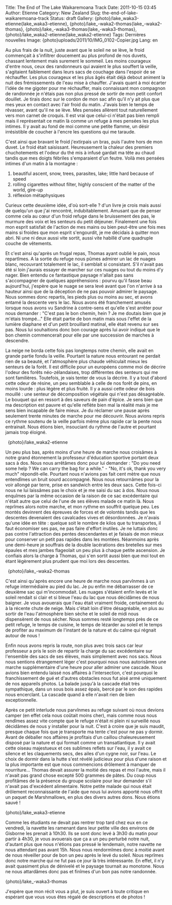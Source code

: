 Title: The End of The Lake Waikaremoana Track
Date: 2011-10-15 03:45
Author: Etienne
Category: New Zealand
Slug: the-end-of-lake-waikaremoana-track
Status: draft
Gallery: {photo}/lake_waka3-etienne{lake_waka3-etienne}, {photo}/lake_-waka2-thomas{lake_-waka2-thomas}, {photo}/lake_-waka3-thomas{lake_-waka3-thomas}, {photo}/lake_waka2-etienne{lake_waka2-etienne}
Tags: Dernières nouvelles
Image: {photo}uploads/2011/10/IMG_0102-Copier.jpg
Lang: en

Au plus frais de la nuit, juste avant que le soleil ne se lève, le froid
commençait à s'infiltrer doucement au plus profond de nos duvets,
chassant lentement mais surement le sommeil. Les moins courageux d'entre
nous, ceux des randonneurs qui avaient le plus souffert la veille,
s'agitaient faiblement dans leurs sacs de couchage dans l'espoir de se
réchauffer. Les plus courageux et les plus âgés était déjà debout
animent la nuit des frémissements de l'eau mise à chauffer. J'avais
quant à moi écarter l'idée de me gigoter pour me réchauffer, mais
connaissant mon compagnon de randonnée je n'étais pas non plus pressé de
sortir de mon petit confort douillet. Je tirais donc sur le cordon de
mon sac afin qu'il n'y ait plus que mes yeux en contact avec l'air froid
du matin. J'avais bien le temps de rêvasser, avant qu'il ne se lève. Mes
pensées allèrent tout naturellement vers mon carnet de croquis. Il est
vrai que celui-ci n'était pas bien rempli mais il représentait ce matin
là comme un refuge à mes pensées les plus intimes. Il y avait au fond de
moi comme une petite flamme, un désir irrésistible de coucher à l'encre
les questions qui me taraude.

C'est ainsi que bravant le froid j'extirpais un bras, puis l'autre hors
de mon duvet. Le froid était saisissant. Heureusement la chaleur des
premiers chuchotements et l'odeur du thé mis à infusé gardait ma tête au
chaud tandis que mes doigts fébriles s'emparaient d'un feutre. Voilà mes
pensées intimes d'un matin à la montagne :

1.  beautiful ascent, snow, trees, parasites, lake; little hard because
    of speed
2.  rolling cigarettes without filter, highly conscient of the matter of
    the world, gire-up
3.  réflexion métaphysiques

Curieux cette deuxième idée, d'où sort-elle ? d'un livre je crois mais
aussi de quelqu'un que j'ai rencontré, indubitablement. Amusant que de
penser comme cela au cœur d'un froid refuge dans le bruissement des pas,
le murmure des voix et les senteurs du petit déjeuner. Finalement une
fois mon esprit satisfait de l'action de mes mains ou bien peut-être une
fois mes mains si froides que mon esprit s'engourdit, je me décidais à
quitter mon abri. Ni une ni deux aussi vite sortit, aussi vite habillé
d'une quadruple couche de vêtements.

Et c'est ainsi qu'après un frugal repas, Thomas ayant oublié le pain,
nous repartîmes. A la sortie du refuge nous pûmes admirer un lac de
nuages blanc, recouvrant totalement le lac, il semblait si consistant.
S'il n'avait pas été si loin j'aurais essayer de marcher sur ces nuages
ou tout du moins d'y nager. Bien entendu ce fantastique paysage n'allait
pas sans s'accompagner de quelques appréhensions : pourvu qu'il fasse
beau aujourd'hui, j'espère que le nuage se sera levé avant que l'on
n'arrive à sa hauteur ainsi que de la déception de ne pas pouvoir
admirer le paysage. Nous sommes donc repartis, les pieds plus ou moins
au sec, et avons entamé la descente vers le lac. Nous avons été
franchement amusés lorsque nous avons vu Sandrine à contre-sens et
qu'elle s'est arrêter pour nous demander : "C'est pas le bon chemin,
hein ? Je me doutais bien que je m'étais trompé..." Elle était partie de
bon matin mais sous l'effet de la lumière diaphane et d'un petit
brouillard matinal, elle était revenu sur ses pas. Nous lui souhaitions
donc bon courage après lui avoir indiqué que le bon chemin commencerait
pour elle par une succession de marches à descendre.

La neige ne borda cette fois pas longtemps notre chemin, elle avait en
grande partie fondu la veille. Pourtant la nature nous entourant ne
perdait rien de sa beauté, et l'atmosphère plus chaude véhiculait mieux
les senteurs de la forêt. Il est difficile pour un européens comme moi
de décrire l'odeur des forêts néo-zélandaises, trop différentes des
senteurs qui me sont familières. Toutefois, je vais tenter de vous la
décrire. Il y a tout d'abord cette odeur de résine, un peu semblable à
celle de nos forêt de pins, en moins lourde : plus légère et plus
fruité. Il y a aussi cette odeur de bois mouillé : une senteur de
décomposition végétale qui n'est pas désagréable. Le bouquet qui en
ressort à des saveurs de pain d'épice. Je sens bien que ma description
est pauvre et qu'elle reflète bien mal la réalité mais je me sens bien
incapable de faire mieux. Je du réclamer une pause après seulement
trente minutes de marche pour me découvrir. Nous avions repris ce rythme
soutenu de la veille parfois même plus rapide car la pente nous
entrainait. Nous étions bien, insouciant du rythme de l'autre et
pourtant jamais trop éloigné.

  {photo}/lake_waka2-etienne

Un peu plus bas, après moins d'une heure de marche nous croisâmes à
notre grand étonnement la professeur d'éducation sportive portant deux
sacs à dos. Nous nous arrêtâmes donc pour lui demander : "Do you need
some help ? We can carry the bag for a while." - "No, it's ok, thank you
very much" répondit-elle. Pourtant nous n'avions pas fait cent mètre que
nous entendîmes un bruit sourd accompagné. Nous nous retournâmes pour la
voir allongé par terre, prise en sandwich entre les deux sacs. Cette
fois-ci nous ne lui laissâmes pas le choix et je me saisi du sac à dos.
Nous nous enquîmes par la même occasion de la raison de ce sac
excédentaire qui n'était autre que celui de l'une de ses élèves malade
ce matin là. Nous reprîmes alors notre marche, et mon rythme en souffrit
quelque peu. Les montés devinrent des épreuves de forces et de volontés
tandis que les descentes devenaient des cavalcades vives et
désordonnées. Je n'avais qu'une idée en tête : quelque soit le nombre de
kilos que tu transportes, il faut économiser ses pas, ne pas faire
d'effort inutiles. Je ne luttais donc pas contre l'attraction des pentes
descendantes et je faisais de mon mieux pour conserver un petit pas
rapides dans les montées. Néanmoins après une demi-heure je souffrais de
la double lacérations des bretelles sur mes épaules et mes jambes
flageolait un peu plus à chaque petite ascension. Je confiais alors la
charge à Thomas, qui s'en sortit aussi bien que moi tout en étant
légèrement plus prudent que moi lors des descentes.

  {photo}/lake_-waka2-thomas

C'est ainsi qu'après encore une heure de marche nous parvînmes à un
refuge intermédiaire au pied du lac. Je pu enfin me débarrasser de ce
deuxième sac qui m'incommodait. Les nuages s'étaient enfin levés et le
soleil rendait si clair et si bleue l'eau du lac que nous décidâmes de
nous baigner. Je vous avouerais que l'eau était vraiment froide,
certainement du à la récente chute de neige. Mais c'était loin d'être
désagréable, en plus au sortir de l'eau l'atmosphère bien sèche et le
soleil de midi nous dispensèrent de nous sécher. Nous sommes resté
longtemps près de ce petit refuge, le temps de cuisine, le temps de
lézarder au soleil et le temps de profiter au maximum de l'instant de la
nature et du calme qui régnait autour de nous !

Enfin nous avons repris la route, non plus avec trois sacs car leur
professeur a pris le soin de repartir la charge du sac excédentaire sur
l'ensemble des sacs de ses élèves, mais simplement avec nos sacs. Nous
nous sentions étrangement léger c'est pourquoi nous nous autorisâmes une
marche supplémentaire d'une heure pour aller admirer une cascade. Nous
avions bien entendu laissé nos affaires à l'intersection, c'est pourquoi
le franchissement de gué et d'autres obstacles nous fut aisé armé
uniquement de nos appareils photos. La balade jusqu'à la cascade était
très sympathique, dans un sous bois assez épais, bercé par le son des
rapides nous encerclant. La cascade quand à elle n'avait rien de bien
exceptionnelle.

Après ce petit interlude nous parvînmes au refuge suivant où nous
devions camper (en effet cela nous coûtait moins cher), mais comme nous
nous rendîmes assez vite compte que le refuge n'était ni plein ni
surveillé nous décidâmes de nous y installer pour la nuit. C'est à
croire que je suis maudit, presque chaque fois que je transporte ma
tente c'est pour ne pas y dormir. Avant de déballer nos affaires je
profitais d'un caillou chaleureusement disposé par la nature et qui
formait comme un transatlantique. Il y avait cette oiseau majestueux et
ces sublimes reflets sur l'eau, il y avait ce silence et les claquements
secs, des ailes d'un cygne noir, sur l'eau. Le choix de dormir dans la
hutte s'est révélé judicieux pour plus d'une raison et la plus
importante est que nous commencions drôlement à manquer de nourriture...
Thomas devait assurer la moitié des repas et moi l'autre, mais il
n'avait pas grand chose excepté 500 grammes de pâtes. Du coup nous
profitâmes de la présence du groupe scolaire pour leur demander s'il
n'avait pas d'excédent alimentaire. Notre petite malade qui nous était
drôlement reconnaissante de l'aide que nous lui avions apporté nous
offrit un paquet de Marshmallows, en plus des divers autres dons. Nous
étions sauvé !

{photo}/lake_waka3-etienne

Comme les étudiants ne devait pas rentrer trop tard chez eux en ce
vendredi, la navette les ramenant dans leur petite ville des environs de
Gisborne les prenait à 10h30. Ils se sont donc levé à 3h30 du matin pour
partir à 4h30, je vous avouerais que ça a un peu perturbé notre nuit,
d'autant plus que nous n'étions pas pressé le lendemain, notre navette
ne nous attendant pas avant 15h. Nous nous rendormîmes donc à moitié
avant de nous réveiller pour de bon un peu après le levé du soleil. Nous
reprîmes donc notre marche qui ne fut pas ce jour là très intéressante.
En effet, il n'y avait quasiment plus de dénivelé et le paysage tournait
au monotone. Nous ne nous attardâmes donc pas et finîmes d'un bon pas
notre randonnée.

{photo}/lake_-waka3-thomas

J'espère que mon récit vous a plut, je suis ouvert à toute critique en
espérant que vous vous êtes régalé de descriptions et de photos !
